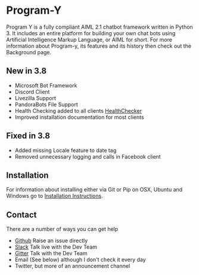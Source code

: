 # Program-Y

Program Y is a fully compliant AIML 2.1 chatbot framework written in Python 3. It includes an entire platform for 
building your own chat bots using Artificial Intelligence Markup Language, or AIML for short. 
For more information about Program-y, its features and its history then check out the Background page.

## New in 3.8
* Microsoft Bot Framework 
* Discord Client
* Livezilla Support
* PandoraBots File Support
* Health Checking added to all clients  [HealthChecker](https://github.com/keiffster/program-y/wiki/Client-Healthcheck)
* Improved installation documentation for most clients

## Fixed in 3.8
* Added missing Locale feature to date tag
* Removed unnecessary logging and calls in Facebook client

## Installation
For information about installing either via Git or Pip on OSX, Ubuntu and Windows go to 
[Installation Instructions](https://github.com/keiffster/program-y/wiki/Install).

## Contact
There are a number of ways you can get help

* [Github](https://github.com/keiffster/program-y/issues) Raise an issue directly
* [Slack](https://program-y.slack.com) Talk live with the Dev Team
* [Gitter](https://gitter.im/Program-y) Talk with the Dev Team
* Email (See below) although I don't check it every day
* Twitter, but more of an announcement channel

